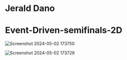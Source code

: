 # Jerald Dano
# Event-Driven-semifinals-2D

![Screenshot 2024-05-02 173750](https://github.com/Damije/event-driven-semifinals-2D/assets/157672029/44792155-9b22-42b6-ade2-4791c7cdeae7)



![Screenshot 2024-05-02 173729](https://github.com/Damije/event-driven-semifinals-2D/assets/157672029/d08827e1-8256-4791-bd1c-54020b8f8fa0)
